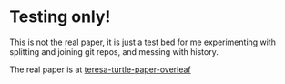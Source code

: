 # Testing only!

This is not the real paper, 
it is just a test bed for me experimenting with splitting and joining git repos, 
and messing with history.

The real paper is at [teresa-turtle-paper-overleaf](https://github.com/will-henney/teresa-turtle-paper-overleaf)

